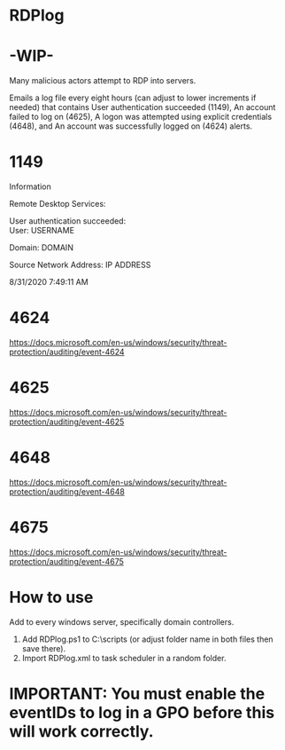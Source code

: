 # RDPlog

# -WIP-

Many malicious actors attempt to RDP into servers.

Emails a log file every eight hours (can adjust to lower increments if needed) that contains User authentication succeeded (1149), An account failed to log on (4625), A logon was attempted using explicit credentials (4648), and An account was successfully logged on (4624) alerts.

# 1149 

Information

Remote Desktop Services: 

User authentication succeeded:                                                                                                                                                      
User: USERNAME

Domain: DOMAIN

Source Network Address: IP ADDRESS

8/31/2020 7:49:11 AM

# 4624

https://docs.microsoft.com/en-us/windows/security/threat-protection/auditing/event-4624

# 4625

https://docs.microsoft.com/en-us/windows/security/threat-protection/auditing/event-4625

# 4648

https://docs.microsoft.com/en-us/windows/security/threat-protection/auditing/event-4648

# 4675

https://docs.microsoft.com/en-us/windows/security/threat-protection/auditing/event-4675

# How to use

Add to every windows server, specifically domain controllers.

1. Add RDPlog.ps1 to C:\scripts (or adjust folder name in both files then save there).
2. Import RDPlog.xml to task scheduler in a random folder.

# IMPORTANT: You must enable the eventIDs to log in a GPO before this will work correctly.
